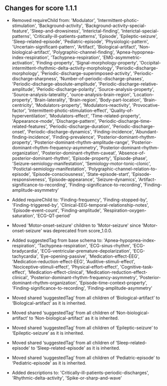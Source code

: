 ## Changes for score 1.1.1

* Removed requireChild from: 'Modulator', 'Intermittent-photic-stimulation', 'Background-activity', 'Background-activity-special-feature', 'Sleep-and-drowsiness', 'Interictal-finding', 'Interictal-special-patterns', 'Critically-ill-patients-patterns', 'Episode', 'Epileptic-seizure', 'Sleep-related-episode', 'Pediatric-episode', 'Physiologic-pattern', 'Uncertain-significant-pattern', 'Artifact', 'Biological-artifact', 'Non-biological-artifact', 'Polygraphic-channel-finding', 'Apnea-hypopnea-index-respiration', 'Tachypnea-respiration', 'EMG-asymmetric-activation', 'Finding-property', 'Signal-morphology-property', 'Occipital-intermittent-rhythmic-delta-activity-morphology', 'Periodic-discharge-morphology', 'Periodic-discharge-superimposed-activity', 'Periodic-discharge-sharpness', 'Number-of-periodic-discharge-phases', 'Periodic-discharge-absolute-amplitude', 'Periodic-discharge-relative-amplitude', 'Periodic-discharge-polarity', 'Source-analysis-property', 'Source-analysis-laterality', 'ource-analysis-brain-region', 'Location-property', 'Brain-laterality', 'Brain-region', 'Body-part-location', 'Brain-centricity', 'Modulators-property', 'Modulators-reactivity', 'Provocative-factor', 'Intermittent-photic-stimulation-effect', 'Quality-of-hyperventilation', 'Modulators-effect', 'Time-related-property', 'Appearance-mode', 'Discharge-pattern', 'Periodic-discharge-time-related-features', 'Periodic-discharge-duration', 'Periodic-discharge-onset', 'Periodic-discharge-dynamics', 'Finding-incidence', 'Abundant-finding-incidence', 'Finding-prevalence', 'Posterior-dominant-rhythm-property', 'Posterior-dominant-rhythm-amplitude-range', 'Posterior-dominant-rhythm-frequency-asymmetry', 'Posterior-dominant-rhythm-organization', 'Posterior-dominant-rhythm-caveat', 'Absence-of-posterior-dominant-rhythm', 'Episode-property', 'Episode-phase', 'Seizure-semiology-manifestation', 'Semiology-motor-tonic-clonic', 'Postictal-semiology-manifestation', 'Polygraphic-channel-relation-to-episode', 'Episode-consciousness', 'State-episode-start', 'Episode-responsiveness', 'Episode-appearance', 'Seizure-dynamics', 'Artifact-significance-to-recording', 'Finding-significance-to-recording', 'Finding-amplitude-asymmetry'

* Added requireChild to: 'Finding-frequency', 'Finding-stopped-by', 'Finding-triggered-by', 'Clinical-EEG-temporal-relationship-notes', 'Episode-event-count', 'Finding-amplitude', 'Respiration-oxygen-saturation', 'ECG-QT-period'

* Moved 'Motor-onset-seizure' children to 'Motor-seizure' since 'Motor-onset-seizure' was deprecated from score_1.0.0.

* Added suggestedTag from base schema to: 'Apnea-hypopnea-index-respiration', 'Tachypnea-respiration', 'ECG-sinus-rhythm', 'ECG-bradycardia', 'ECG-ventricular-premature-depolarization', 'ECG-tachycardia', 'Eye-opening-passive', 'Medication-effect-EEG', 'Medication-reduction-effect-EEG', 'Auditive-stimuli-effect', 'Nociceptive-stimuli-effect', 'Physical-effort-effect', 'Cognitive-task-effect', 'Medication-effect-clinical', 'Medication-reduction-effect-clinical', 'Posterior-dominant-rhythm-frequency-asymmetry', 'Posterior-dominant-rhythm-organization', 'Episode-time-context-property', 'Finding-significance-to-recording', 'Finding-amplitude-asymmetry'

* Moved shared ‘suggestedTag’ from all children of ‘Biological-artifact’ to ‘Biological-artifact’ as it is inherited.
* Moved shared ‘suggestedTag’ from all children of ‘Non-biological-artifact’ to ‘Non-biological-artifact' as it is inherited.
* Moved shared ‘suggestedTag’ from all children of ‘Epileptic-seizure’ to ‘Epileptic-seizure’ as it is inherited.
* Moved shared ‘suggestedTag’ from all children of ‘Sleep-related-episode' to ‘Sleep-related-episode' as it is inherited.
* Moved shared ‘suggestedTag’ from all children of ‘Pediatric-episode' to ‘Pediatric-episode' as it is inherited.

* Added descriptions to: 'Critically-ill-patients-periodic-discharges', 'Rhythmic-delta-activity', 'Spike-or-sharp-and-wave'